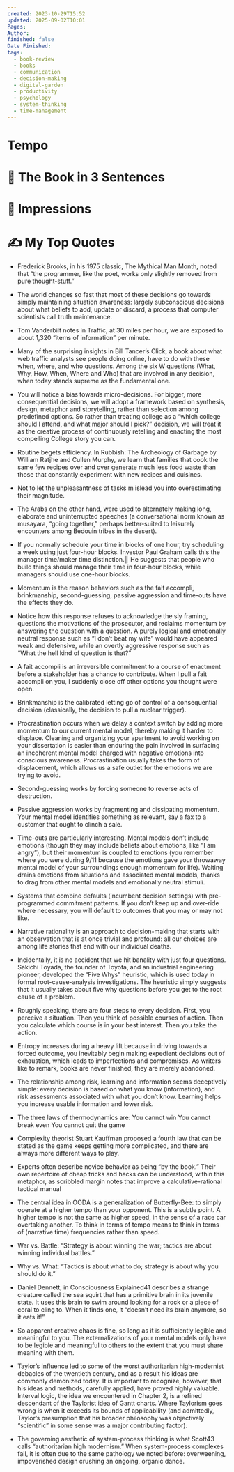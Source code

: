 ```yaml
---
created: 2023-10-29T15:52
updated: 2025-09-02T10:01
Pages:
Author:
finished: false
Date Finished:
tags:
  - book-review
  - books
  - communication
  - decision-making
  - digital-garden
  - productivity
  - psychology
  - system-thinking
  - time-management
---
```

# Tempo


# 🚀 The Book in 3 Sentences


# 🎨 Impressions



# ✍️ My Top  Quotes

- Frederick Brooks, in his 1975 classic, The Mythical Man Month, noted that “the programmer, like the poet, works only slightly removed from pure thought-stuff.”
 
- The world changes so fast that most of these decisions go towards simply maintaining situation awareness: largely subconscious decisions about what beliefs to add, update or discard, a process that computer scientists call truth maintenance.
 
- Tom Vanderbilt notes in Traffic, at 30 miles per hour, we are exposed to about 1,320 “items of information” per minute.
 
- Many of the surprising insights in Bill Tancer’s Click, a book about what web traffic analysts see people doing online, have to do with these when, where, and who questions. Among the six W questions (What, Why, How, When, Where and Who) that are involved in any decision, when today stands supreme as the fundamental one.
 
- You will notice a bias towards micro-decisions. For bigger, more consequential decisions, we will adopt a framework based on synthesis, design, metaphor and storytelling, rather than selection among predefined options. So rather than treating college as a “which college should I attend, and what major should I pick?” decision, we will treat it as the creative process of continuously retelling and enacting the most compelling College story you can.
 
- Routine begets efficiency. In Rubbish: The Archeology of Garbage by William Ratjhe and Cullen Murphy, we learn that families that cook the same few recipes over and over generate much less food waste than those that constantly experiment with new recipes and cuisines.
 
- Not to let the unpleasantness of tasks m islead you into overestimating their magnitude.
 
- The Arabs on the other hand, were used to alternately making long, elaborate and uninterrupted speeches (a conversational norm known as musayara, “going together,” perhaps better-suited to leisurely encounters among Bedouin tribes in the desert).
 
- If you normally schedule your time in blocks of one hour, try scheduling a week using just four-hour blocks. Investor Paul Graham calls this the manager time/maker time distinction.║ He suggests that people who build things should manage their time in four-hour blocks, while managers should use one-hour blocks.
 
- Momentum is the reason behaviors such as the fait accompli, brinkmanship, second-guessing, passive aggression and time-outs have the effects they do.
 
- Notice how this response refuses to acknowledge the sly framing, questions the motivations of the prosecutor, and reclaims momentum by answering the question with a question. A purely logical and emotionally neutral response such as “I don’t beat my wife” would have appeared weak and defensive, while an overtly aggressive response such as “What the hell kind of question is that?”
 
- A fait accompli is an irreversible commitment to a course of enactment before a stakeholder has a chance to contribute. When I pull a fait accompli on you, I suddenly close off other options you thought were open.
 
- Brinkmanship is the calibrated letting go of control of a consequential decision (classically, the decision to pull a nuclear trigger).
 
- Procrastination occurs when we delay a context switch by adding more momentum to our current mental model, thereby making it harder to displace. Cleaning and organizing your apartment to avoid working on your dissertation is easier than enduring the pain involved in surfacing an incoherent mental model charged with negative emotions into conscious awareness. Procrastination usually takes the form of displacement, which allows us a safe outlet for the emotions we are trying to avoid.
 
- Second-guessing works by forcing someone to reverse acts of destruction.
 
- Passive aggression works by fragmenting and dissipating momentum. Your mental model identifies something as relevant, say a fax to a customer that ought to clinch a sale.
 
- Time-outs are particularly interesting. Mental models don’t include emotions (though they may include beliefs about emotions, like “I am angry”), but their momentum is coupled to emotions (you remember where you were during 9/11 because the emotions gave your throwaway mental model of your surroundings enough momentum for life). Waiting drains emotions from situations and associated mental models, thanks to drag from other mental models and emotionally neutral stimuli.
 
- Systems that combine defaults (incumbent decision settings) with pre-programmed commitment patterns. If you don’t keep up and over-ride where necessary, you will default to outcomes that you may or may not like.
 
- Narrative rationality is an approach to decision-making that starts with an observation that is at once trivial and profound: all our choices are among life stories that end with our individual deaths.
 
- Incidentally, it is no accident that we hit banality with just four questions. Sakichi Toyada, the founder of Toyota, and an industrial engineering pioneer, developed the “Five Whys” heuristic, which is used today in formal root-cause-analysis investigations. The heuristic simply suggests that it usually takes about five why questions before you get to the root cause of a problem.
 
- Roughly speaking, there are four steps to every decision. First, you perceive a situation. Then you think of possible courses of action. Then you calculate which course is in your best interest. Then you take the action.
 
- Entropy increases during a heavy lift because in driving towards a forced outcome, you inevitably begin making expedient decisions out of exhaustion, which leads to imperfections and compromises. As writers like to remark, books are never finished, they are merely abandoned.
 
- The relationship among risk, learning and information seems deceptively simple: every decision is based on what you know (information), and risk assessments associated with what you don’t know. Learning helps you increase usable information and lower risk.
 
- The three laws of thermodynamics are: You cannot win You cannot break even You cannot quit the game
 
- Complexity theorist Stuart Kauffman proposed a fourth law that can be stated as the game keeps getting more complicated, and there are always more different ways to play.
 
- Experts often describe novice behavior as being “by the book.” Their own repertoire of cheap tricks and hacks can be understood, within this metaphor, as scribbled margin notes that improve a calculative-rational tactical manual
 
- The central idea in OODA is a generalization of Butterfly-Bee: to simply operate at a higher tempo than your opponent. This is a subtle point. A higher tempo is not the same as higher speed, in the sense of a race car overtaking another. To think in terms of tempo means to think in terms of (narrative time) frequencies rather than speed.
 
- War vs. Battle: “Strategy is about winning the war; tactics are about winning individual battles.”
 
- Why vs. What: “Tactics is about what to do; strategy is about why you should do it.”
 
- Daniel Dennett, in Consciousness Explained41 describes a strange creature called the sea squirt that has a primitive brain in its juvenile state. It uses this brain to swim around looking for a rock or a piece of coral to cling to. When it finds one, it “doesn’t need its brain anymore, so it eats it!”
 
- So apparent creative chaos is fine, so long as it is sufficiently legible and meaningful to you. The externalizations of your mental models only have to be legible and meaningful to others to the extent that you must share meaning with them.
 
- Taylor’s influence led to some of the worst authoritarian high-modernist debacles of the twentieth century, and as a result his ideas are commonly demonized today. It is important to recognize, however, that his ideas and methods, carefully applied, have proved highly valuable. Interval logic, the idea we encountered in Chapter 2, is a refined descendant of the Taylorist idea of Gantt charts. Where Taylorism goes wrong is when it exceeds its bounds of applicability (and admittedly, Taylor’s presumption that his broader philosophy was objectively “scientific” in some sense was a major contributing factor).
 
- The governing aesthetic of system-process thinking is what Scott43 calls “authoritarian high modernism.” When system-process complexes fail, it is often due to the same pathology we noted before: overweening, impoverished design crushing an ongoing, organic dance.
 
